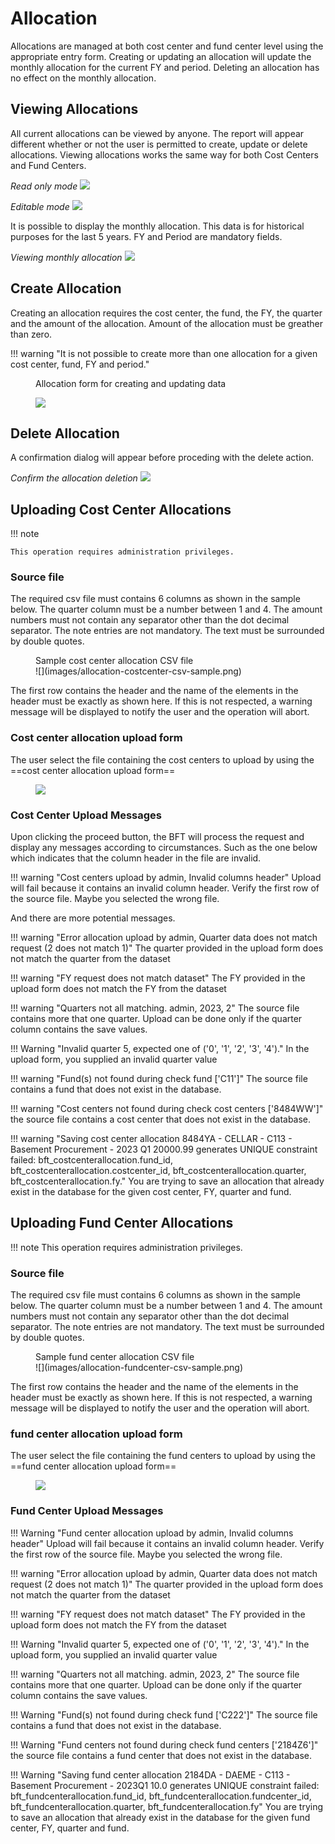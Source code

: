 # Allocation

Allocations are managed at both cost center and fund center level using the
appropriate entry form.  Creating or updating an allocation will update the monthly
allocation for the current FY and period.  Deleting an allocation
has no effect on the monthly allocation.

## Viewing Allocations

All current allocations can be viewed by anyone.  The report will appear different whether
or not the user is permitted to create, update or delete allocations. Viewing allocations
works the same way for both Cost Centers and Fund Centers.

*Read only mode*
![](images/allocation-view-read-only.png)

*Editable mode*
![](images/allocation-view.png)

It is possible to display the monthly allocation.  This data is for historical purposes for the last 5 years.
FY and Period are mandatory fields.

*Viewing monthly allocation*
![](images/allocation-monthly.png)

## Create Allocation

Creating an allocation requires the cost center, the fund, the FY, the quarter and
the amount of the allocation.  Amount of the allocation must be greather than zero.


!!! warning "It is not possible to create more than one allocation for a given cost center, fund, FY and period."

<figure markdown>
<figcaption>
Allocation form for creating and updating data
</figcaption>

![](images/allocation-form.png)
</figure>

## Delete Allocation

A confirmation dialog will appear before proceding with the delete action.


*Confirm the allocation deletion*
![](images/allocation-delete.png)

## Uploading Cost Center Allocations

!!! note

    This operation requires administration privileges.

### Source file

The required csv file must contains 6 columns as shown in the sample below.
The quarter column must be a number between 1 and 4. The amount numbers must not contain any separator other than the dot decimal separator. The note entries are not mandatory. The text must be surrounded by double quotes.

<figure markdown>
<figcaption>
Sample cost center allocation CSV file
</figcaption>
![](images/allocation-costcenter-csv-sample.png)
</figure>

The first row contains the header and the name of the elements in the header must be exactly as shown here. If this is not respected, a warning message will be displayed to notify the user and the operation will abort.

### Cost center allocation upload form

The user select the file containing the cost centers to upload by using the ==cost center allocation upload form==

<figure markdown>

![](images/allocation-costcenter-upload-form.png)
</figure>

### Cost Center Upload Messages

Upon clicking the proceed button, the BFT will process the request and display any messages according to circumstances. Such as the one below which indicates that the column header in the file are invalid.

!!! warning "Cost centers upload by admin, Invalid columns header"
    Upload will fail because it contains an invalid column header.  Verify the first row of the source file.  Maybe you selected the wrong file.

And there are more potential messages.

!!! warning "Error allocation upload by admin, Quarter data does not match request (2 does not match 1)"
    The quarter provided in the upload form does not match the quarter from the dataset

!!! warning "FY request does not match dataset"
    The FY provided in the upload form does not match the FY from the dataset

!!! warning "Quarters not all matching. admin, 2023, 2"
    The source file contains more that one quarter. Upload can be done only if the quarter column contains the save values.

!!! Warning "Invalid quarter 5, expected one of ('0', '1', '2', '3', '4')."
    In the upload form, you supplied an invalid quarter value

!!! warning "Fund(s) not found during check fund ['C11']"
    The source file contains a fund that does not exist in the database.

!!! warning "Cost centers not found during check cost centers ['8484WW']"
    the source file contains a cost center that does not exist in the database.

!!! warning "Saving cost center allocation 8484YA - CELLAR - C113 - Basement Procurement - 2023 Q1 20000.99 generates UNIQUE constraint failed: bft_costcenterallocation.fund_id, bft_costcenterallocation.costcenter_id, bft_costcenterallocation.quarter, bft_costcenterallocation.fy."
    You are trying to save an allocation that already exist in the database for the given cost center, FY, quarter and fund.

## Uploading Fund Center Allocations

!!! note
    This operation requires administration privileges.

### Source file

The required csv file must contains 6 columns as shown in the sample below.
The quarter column must be a number between 1 and 4. The amount numbers must not contain any separator other than the dot decimal separator. The note entries are not mandatory. The text must be surrounded by double quotes.

<figure markdown>
<figcaption>
Sample fund center allocation CSV file
</figcaption>
![](images/allocation-fundcenter-csv-sample.png)
</figure>


The first row contains the header and the name of the elements in the header must be exactly as shown here. If this is not respected, a warning message will be displayed to notify the user and the operation will abort.

### fund center allocation upload form

The user select the file containing the fund centers to upload by using the ==fund center allocation upload form==

<figure markdown>

![](images/allocation-costcenter-upload-form.png)
</figure>

### Fund Center Upload Messages

!!! Warning "Fund center allocation upload by admin, Invalid columns header"
    Upload will fail because it contains an invalid column header.  Verify the first row of the source file.  Maybe you selected the wrong file.

!!! warning "Error allocation upload by admin, Quarter data does not match request (2 does not match 1)"
    The quarter provided in the upload form does not match the quarter from the dataset

!!! warning "FY request does not match dataset"
    The FY provided in the upload form does not match the FY from the dataset

!!! Warning "Invalid quarter 5, expected one of ('0', '1', '2', '3', '4')."
    In the upload form, you supplied an invalid quarter value
    
!!! warning "Quarters not all matching. admin, 2023, 2"
    The source file contains more that one quarter.  Upload can be done only if the quarter column contains the save values.

!!! Warning "Fund(s) not found during check fund ['C222']"
    The source file contains a fund that does not exist in the database.

!!! Warning "Fund centers not found during check fund centers ['2184Z6']"
    the source file contains a fund center that does not exist in the database.

!!! Warning "Saving fund center allocation 2184DA - DAEME - C113 - Basement Procurement - 2023Q1 10.0 generates UNIQUE constraint failed: bft_fundcenterallocation.fund_id, bft_fundcenterallocation.fundcenter_id, bft_fundcenterallocation.quarter, bft_fundcenterallocation.fy"
    You are trying to save an allocation that already exist in the database for the given fund center, FY, quarter and fund.

